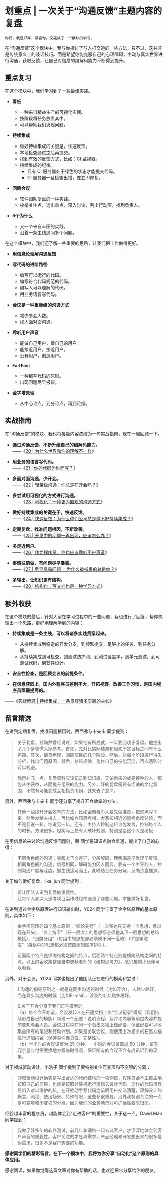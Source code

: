 # 划重点 | 一次关于“沟通反馈”主题内容的复盘

    你好，我是郑晔，恭喜你，又完成了一个模块的学习。

在“沟通反馈”这个模块中，我与你探讨了与人打交道的一些方法，只不过，这并非是传统意义上的谈话技巧。而是希望你能克服自己的心理障碍，主动与真实世界进行沟通，获取反馈，让自己对信息的编解码能力不断得到提升。

## 重点复习

在这个模块中，我们学习到了一些最佳实践。

*   **看板**
    
    *   一种来自精益生产的可视化实践。
    *   按阶段将任务放置其中。
    *   可以帮助我们发现问题。
*   **持续集成**
    
    *   做好持续集成的关键是，快速反馈。
    *   本地检查通过之后再提交。
    *   找到有效的反馈方式，比如：CI 监视器。
    *   持续集成的纪律。
        *   只有 CI 服务器处于绿色的状态才能提交代码。
        *   CI 服务器一旦检查出错，要立即修复。
*   **回顾会议**
    
    *   软件团队复盘的一种实践。
    *   枚举关注点，选出重点，深入讨论，列出行动项，找到负责人。
*   **5个为什么**
    
    *   又一个来自丰田的实践。
    *   沿着一条主线追问多个问题。

在这个模块中，我们还了解一些重要的思路，让我们把工作做得更好。

*   **用信息论理解沟通反馈**
    
*   **写代码的进阶路径**
    
    *   编写可以运行的代码。
    *   编写符合代码规范的代码。
    *   编写人可以理解的代码。
    *   用业务语言写代码。
*   **会议是一种重量级的沟通方式**
    
    *   减少参会人数。
    *   找人面对面沟通。
*   **聆听用户声音**
    
    *   能做自己用户，做自己的用户。
    *   能接近用户，接近用户。
    *   没有用户，创造用户。
*   **Fail Fast**
    
    *   一种编写代码的原则。
    *   出现问题尽早报错。
*   **金字塔原理**
    
    *   从中心论点，到分论点，再到论据。

## 实战指南

在“沟通反馈”的模块，我也将每篇内容浓缩为一句实战指南，现在一起回顾一下。

*   **通过沟通反馈，不断升级自己的编解码能力。**  
    ——《[20 | 为什么世界和你的理解不一样](http://time.geekbang.org/column/article/80755)》
    
*   **用业务的语言写代码。**  
    ——《[21 | 你的代码为谁而写？](http://time.geekbang.org/column/article/82581)》
    
*   **多面对面沟通，少开会。**  
    ——《[22 | 轻量级沟通：你总是在开会吗？](http://time.geekbang.org/column/article/82844)》
    
*   **多尝试用可视化的方式进行沟通。**  
    ——《[23 | 可视化：一种更为直观的沟通方式](http://time.geekbang.org/column/article/83082)》
    
*   **做好持续集成的关键在于，快速反馈。**  
    ——《[24 | 快速反馈：为什么你们公司总是做不好持续集成？](http://time.geekbang.org/column/article/83461)》
    
*   **定期复盘，找准问题根因，不断改善。**  
    ——《[25 | 开发中的问题一再出现，应该怎么办？](http://time.geekbang.org/column/article/83841)》
    
*   **多走近用户。**  
    ——《[26 | 作为程序员，你也应该聆听用户声音](http://time.geekbang.org/column/article/84185)》
    
*   **事情往前做，有问题尽早暴露。**  
    ——《[27 | 尽早暴露问题： 为什么被指责的总是你？](http://time.geekbang.org/column/article/84374)》
    
*   **多输出，让知识更有结构。**  
    ——《[28 | 结构化：写文档也是一种学习方式](http://time.geekbang.org/column/article/84663)》
    

## 额外收获

在这个模块的最后，针对大家在学习过程中的一些问题，我也进行了回答，帮你梳理出一个思路，更好地理解学到的内容：

*   **持续集成是一条主线，可以将诸多实践贯穿起来。**
    
    *   从持续集成到稳定的开发分支，到频繁提交，足够小的任务，到任务分解。
    *   从持续集成到可检查，到测试防护网，到测试覆盖率，到单元测试，到可测试代码，到软件设计。
*   **安全性检查，是回顾会议的前提条件。**
    
*   **在信息获取上，国内外程序员差别不大，开拓视野，改善工作习惯，是国内程序员亟需提高的。**
    

——《[答疑解惑 | 持续集成，一条贯穿诸多实践的主线](http://time.geekbang.org/column/article/85049)》

## 留言精选

在讲到定期复盘，找准问题根因时，西西弗与卡夫卡 同学提到：

> 关于复盘，孙陶然曾经说过，如果他有所成就，一半要归功于复盘。他提出了几个步骤供大家参考。首先，先对比实际结果和起初所定目标之间有什么差距。其次，情景再现，回顾项目的几个阶段。然后，对每个阶段进行得失分析，找出问题原因。最后，总结规律，化作自己的技能沉淀，再次遇到时可以规避。

> 我再补充一点，复盘资料应该记录到知识库，无论新来的或是接手的人，都能从中获益，从而提升组织的能力。另外，好的复盘需要有坦诚的文化氛围，不然有可能变成互相指责甩锅，就失去了意义。

另外，西西弗与卡夫卡 同学还分享了提升开会效率的方法：

> 其他一些提升开会效率的方法，比如会前每个人要先做准备，把观点写下来，然后发给主持人。再比如六顶思考帽，大家按相近的思考角度讨论，而不是我说一趴，你说另一趴。还有，主持人控制这轮谁能发言，控制每个人的时长。方法很多，但实际上总有人破坏规则，特别是当这个人是老板…

在用信息论来讨论沟通反馈问题时，毅 同学将知识点融会贯通，提出了自己的心得：

> 不同角色间的沟通：克服上下文差异，分段解码，理解偏差早发现早反馈。相同角色间的沟通，信号相同，解码能力因人而异，要有一个主导的人，控制沟通广度与深度，抓主线适可而止，此时结合任务分解，反向沙盘推演。

关于如何做好复盘，like\_jun 同学提到：

> 要让团队认识到复盘的重要性。  
> 让每个人都深入思考项目运作过程中遇到了哪些问题。才能做好复盘。

在讲到通过金字塔原理进行知识输出时，Y024 同学丰富了金字塔原理的基本原则，具体如下：

> 金字塔原理的四个基本原则：“结论先行”（一次表达只支持一个思想，且出现在开头）、“以上统下”（任一层次上的思想都必须是其下一层思想的总结概括）、“归类分组”（每组中的思想都必须属于同一范畴）和“逻辑递进”（每组中的思想都必须按照逻辑顺序排列）。

> 前面两个特点是纵向结构之间的特点，后面两个特点则是横向结构之间的特点。以上内容收集整理自李忠秋老师的《结构思考力》，感兴趣的小伙伴可以看看。

另外，对于会议，Y024 同学也提出了他团队正在进行的摸索和尝试：

> 1.沟通的指导原则之一就是在同步沟通的时候（比如开会），人越少越好。而在异步沟通的时候（比如E-mail），涉及的听众越多越好。

> 2.关于开会分享下我们正在摸索的。  
> （a）每个会开始前，会议发起人在石墨文档上以“会议记录”模版（我们持续形成自己的模版）新建一个纪要：说明议程、及讨论内容等前提内容并提前告知与会人员。会议过程中在同一个石墨文档上做纪要，保证纪要可以收集全所有的笔记和行动计划。如果是关联会议，则使用上次相关的石墨文档进行追加内容（保持事件连贯性、完整性）。  
> （b）半小时的会议设置为 25 分钟，一小时的会议设置成 50 分钟，留有冗余量应付需要换地方等临时情况，保证所有的会议不会有成员迟到的现象。

对于领域驱动设计，小浩子 同学提到了要特别关注可变项和不变项的分离：

> 领域驱动设计确实是写出合适的代码结构的一项训练，程序员会不由自主地按照自己的习惯，也就是按照计算机运行逻辑去设计代码，这样的代码很容易陷入难以维护的坑。在开始动手写代码之前跟用户交流清楚，理解设计的概念、流程、使用场景、特殊情况，这些都很重要。另外我特别关注的一点是可变项和不变项的分离，因为我们的业务场景对可扩展性要求很高。

经验越丰富的程序员，越能体会到“走进客户”的重要性，关于这一点，David Mao 同学提到：

> 我做了好多年的软件测试，前几年和销售一起去谈客户，才深深地体会到客户声音的重要性。客户关注的才是真需求，产品经理和开发想出来的很多是伪需求，很多不是客户想要的功能。

**感谢同学们的精彩留言。在下一个模块中，我将为你分享“自动化”这个原则的具体应用。**

感谢阅读，如果你觉得这篇文章对你有帮助的话，也欢迎把它分享给你的朋友。
    